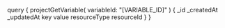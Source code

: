 query {
    projectGetVariable(
        variableId: "[VARIABLE_ID]"
    ) {
        _id
        _createdAt
        _updatedAt
        key
        value
        resourceType
        resourceId
    }
}
